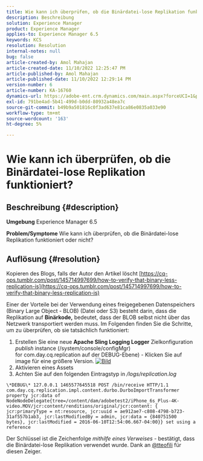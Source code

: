 ```yaml
---
title: Wie kann ich überprüfen, ob die Binärdatei-lose Replikation funktioniert?
description: Beschreibung
solution: Experience Manager
product: Experience Manager
applies-to: Experience Manager 6.5
keywords: KCS
resolution: Resolution
internal-notes: null
bug: false
article-created-by: Amol Mahajan
article-created-date: 11/10/2022 12:25:47 PM
article-published-by: Amol Mahajan
article-published-date: 11/10/2022 12:29:14 PM
version-number: 6
article-number: KA-16760
dynamics-url: https://adobe-ent.crm.dynamics.com/main.aspx?forceUCI=1&pagetype=entityrecord&etn=knowledgearticle&id=2ab840c8-f260-ed11-9561-6045bd006268
exl-id: 791be4ad-5b41-499d-b0dd-80932a48ea7c
source-git-commit: b49b9a501816c0f3ad637e81ca86e0835a033e90
workflow-type: tm+mt
source-wordcount: '163'
ht-degree: 5%

---
```


# Wie kann ich überprüfen, ob die Binärdatei-lose Replikation funktioniert?

## Beschreibung {#description}

<b>Umgebung</b>
Experience Manager 6.5


<b>Problem/Symptome</b>
Wie kann ich überprüfen, ob die Binärdatei-lose Replikation funktioniert oder nicht?


## Auflösung {#resolution}


Kopieren des Blogs, falls der Autor den Artikel löscht [https://cq-ops.tumblr.com/post/145714997699/how-to-verify-that-binary-less-replication-is](https://cq-ops.tumblr.com/post/145714997699/how-to-verify-that-binary-less-replication-is)

Einer der Vorteile bei der Verwendung eines freigegebenen Datenspeichers (Binary Large Object - BLOB) (Datei oder S3) besteht darin, dass die Replikation auf <b>Binärkode,</b> bedeutet, dass der BLOB selbst nicht über das Netzwerk transportiert werden muss. Im Folgenden finden Sie die Schritte, um zu überprüfen, ob sie tatsächlich funktioniert:



1. Erstellen Sie eine neue <b>Apache Sling Logging Logger</b> Zielkonfiguration *publish* instance (/system/console/configMgr) for com.day.cq.replication auf der DEBUG-Ebene) - Klicken Sie auf image für eine größere Version. [![Bild](https://64.media.tumblr.com/7399cc8fc96a1bb17456e9aff2af2999/tumblr_inline_p9j3kgHl8K1r414c2_500.png)](https://href.li/?http://jayan.kandathil.ca/CQ-OPS/aem62/LoggingLogger-Replication.png)
2. Aktivieren eines Assets
3. Achten Sie auf den folgenden Eintragstyp in */logs/replication.log*

```
\*DEBUG\* 127.0.0.1 1465577645518 POST /bin/receive HTTP/1.1 com.day.cq.replication.impl.content.durbo.DurboImportTransformer property jcr:data of NodeNodeDelegate{tree=/content/dam/adobetest2/iPhone_6s_Plus-4K-video.MOV/jcr:content/renditions/original/jcr:content: { jcr:primaryType = nt:resource, jcr:uuid = ae912ae7-c808-4798-b723-31af557b1ab3, jcr:lastModifiedBy = admin, jcr:data = {840751500 bytes}, jcr:lastModified = 2016-06-10T12:54:06.667-04:00}} set using a reference
```

Der Schlüssel ist die Zeichenfolge *mithilfe eines Verweises* - bestätigt, dass die Binärdatei-lose Replikation verwendet wurde. Dank an [@tteofili](https://twitter.com/tteofili) für diesen Zeiger.
